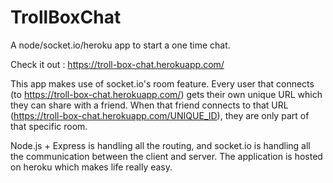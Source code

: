 # TrollBoxChat
A node/socket.io/heroku app to start a one time chat.

Check it out : https://troll-box-chat.herokuapp.com/

This app makes use of socket.io's room feature. Every user that connects (to https://troll-box-chat.herokuapp.com/) gets their own unique URL which they can share with a friend. When that friend connects to that URL (https://troll-box-chat.herokuapp.com/UNIQUE_ID), they are only part of that specific room.

Node.js + Express is handling all the routing, and socket.io is handling all the communication between the client and server. The application is hosted on heroku which makes life really easy.
